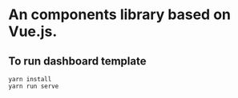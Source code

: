 # An components library based on Vue.js.

## To run dashboard template
```
yarn install
yarn run serve
```
